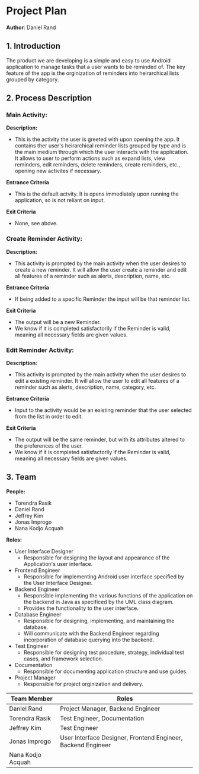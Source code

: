 # Project Plan

**Author**: Daniel Rand

## 1. Introduction

The product we are developing is a simple and easy to use Android application to manage tasks that a user wants to be reminded of.  The key feature of the app is the orginization of reminders into heirarchical lists grouped by category.


## 2. Process Description

### Main Activity:

**Description:**

- This is the activity the user is greeted with upon opening the app. It contains ther user's heirarchical reminder lists grouped by type and is the main medium through which the user interacts with the application. It allows to user to perform actions such as expand lists, view reminders, edit reminders, delete reminders, create reminders, etc., opening new activites if necessary.

**Entrance Criteria**

- This is the default actvity. It is opens immediately upon running the application, so is not reliant on input.

**Exit Criteria**
- None, see above.

### Create Reminder Activity:

**Description:**

- This activity is prompted by the main activity when the user desires to create a new reminder. It will allow the user create a reminder and edit all features of a reminder such as alerts, description, name, etc. 

**Entrance Criteria**

- If being added to a specific Reminder the input will be that reminder list.

**Exit Criteria**
- The output will be a new Reminder. 
- We know if it is completed satisfactorily if the Reminder is valid, meaning all necessary fields are given values.

### Edit Reminder Activity:

**Description:**

- This activity is prompted by the main activity when the user desires to edit a existing reminder. It will allow the user to edit all features of a reminder such as alerts, description, name, category, etc.

**Entrance Criteria**

- Input to the activity would be an existing reminder that the user selected from the list in order to edit.

**Exit Criteria**
- The output will be the same reminder, but with its attributes altered to the preferences of the user.
- We know if it is completed satisfactorily if the Reminder is valid, meaning all necessary fields are given values.

## 3. Team
**People:**
- Torendra Rasik
- Daniel Rand
- Jeffrey Kim
- Jonas Improgo
- Nana Kodjo Acquah

**Roles:**
- User Interface Designer
	- Responsible for designing the layout and appearance of the Application's user interface.
- Frontend Engineer
	- Responsible for implementing Android user interface specified by the User Interface Designer.
- Backend Engineer
	- Responsible implementing the various functions of the application on the backend in Java as specificed by the UML class diagram. 
	- Provides the functionality to the user interface.
- Database Engineer
	- Responsible for designing, implementing, and maintaining the database. 
	- Will communicate with the Backend Engineer regarding incorporation of database querying into the backend. 
- Test Engineer
	- Responsible for designing test procedure, strategy, individual test cases, and framework selection.
- Documentation
	- Responsible for documenting application structure and use guides.
- Project Manager
	- Responsible for project orginization and delivery.


| Team Member       | Roles                             |
|-------------------|-----------------------------------|
| Daniel Rand       | Project Manager, Backend Engineer |
| Torendra Rasik    | Test Engineer, Documentation      |
| Jeffrey Kim       | Test Engineer                     |
| Jonas Improgo     | User Interface Designer, Frontend Engineer, Backend Engineer|
| Nana Kodjo Acquah |                                   |
